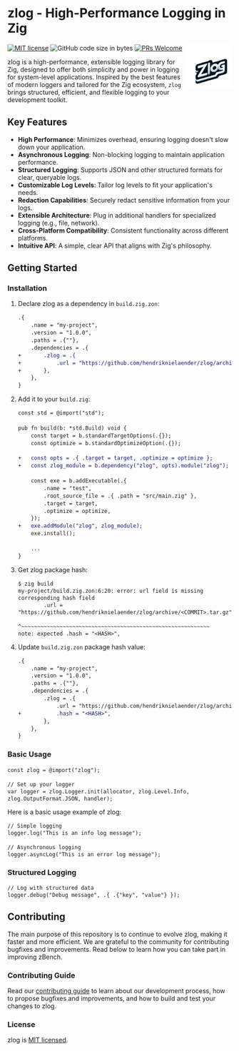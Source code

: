 # zlog - High-Performance Logging in Zig
[![MIT license](https://img.shields.io/badge/license-MIT-blue.svg)](https://github.com/hendriknielaender/zlog/blob/HEAD/LICENSE)
![GitHub code size in bytes](https://img.shields.io/github/languages/code-size/hendriknielaender/zlog)
[![PRs Welcome](https://img.shields.io/badge/PRs-welcome-brightgreen.svg)](https://github.com/hendriknielaender/zlog/blob/HEAD/CONTRIBUTING.md)
<img src="logo.png" alt="zlog logo" align="right" width="20%"/>

zlog is a high-performance, extensible logging library for Zig, designed to offer both simplicity and power in logging for system-level applications. Inspired by the best features of modern loggers and tailored for the Zig ecosystem, `zlog` brings structured, efficient, and flexible logging to your development toolkit.

## Key Features

- **High Performance**: Minimizes overhead, ensuring logging doesn't slow down your application.
- **Asynchronous Logging**: Non-blocking logging to maintain application performance.
- **Structured Logging**: Supports JSON and other structured formats for clear, queryable logs.
- **Customizable Log Levels**: Tailor log levels to fit your application's needs.
- **Redaction Capabilities**: Securely redact sensitive information from your logs.
- **Extensible Architecture**: Plug in additional handlers for specialized logging (e.g., file, network).
- **Cross-Platform Compatibility**: Consistent functionality across different platforms.
- **Intuitive API**: A simple, clear API that aligns with Zig's philosophy.

## Getting Started

### Installation

1. Declare zlog as a dependency in `build.zig.zon`:

    ```diff
    .{
        .name = "my-project",
        .version = "1.0.0",
        .paths = .{""},
        .dependencies = .{
    +       .zlog = .{
    +           .url = "https://github.com/hendriknielaender/zlog/archive/<COMMIT>.tar.gz",
    +       },
        },
    }
    ```

2. Add it to your `build.zig`:

    ```diff
    const std = @import("std");

    pub fn build(b: *std.Build) void {
        const target = b.standardTargetOptions(.{});
        const optimize = b.standardOptimizeOption(.{});

    +   const opts = .{ .target = target, .optimize = optimize };
    +   const zlog_module = b.dependency("zlog", opts).module("zlog");

        const exe = b.addExecutable(.{
            .name = "test",
            .root_source_file = .{ .path = "src/main.zig" },
            .target = target,
            .optimize = optimize,
        });
    +   exe.addModule("zlog", zlog_module);
        exe.install();

        ...
    }
    ```

3. Get zlog package hash:

    ```
    $ zig build
    my-project/build.zig.zon:6:20: error: url field is missing corresponding hash field
            .url = "https://github.com/hendriknielaender/zlog/archive/<COMMIT>.tar.gz",
                   ^~~~~~~~~~~~~~~~~~~~~~~~~~~~~~~~~~~~~~~~~~~~~~~~~~~~~~~~~~~~
    note: expected .hash = "<HASH>",
    ```

4. Update `build.zig.zon` package hash value:

    ```diff
    .{
        .name = "my-project",
        .version = "1.0.0",
        .paths = .{""},
        .dependencies = .{
            .zlog = .{
                .url = "https://github.com/hendriknielaender/zlog/archive/<COMMIT>.tar.gz",
    +           .hash = "<HASH>",
            },
        },
    }
    ```

### Basic Usage

```zig
const zlog = @import("zlog");

// Set up your logger
var logger = zlog.Logger.init(allocator, zlog.Level.Info, zlog.OutputFormat.JSON, handler);
```

Here is a basic usage example of zlog:
```zig
// Simple logging
logger.log("This is an info log message");

// Asynchronous logging
logger.asyncLog("This is an error log message");
```

### Structured Logging
```zig
// Log with structured data
logger.debug("Debug message", .{ .{"key", "value"} });
```

## Contributing

The main purpose of this repository is to continue to evolve zlog, making it faster and more efficient. We are grateful to the community for contributing bugfixes and improvements. Read below to learn how you can take part in improving zBench.

### Contributing Guide

Read our [contributing guide](CONTRIBUTING.md) to learn about our development process, how to propose bugfixes and improvements, and how to build and test your changes to zlog.

### License

zlog is [MIT licensed](./LICENSE).
